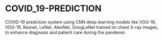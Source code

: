 # COVID_19-PREDICTION
COVID-19 prediction system using CNN deep learning models like VGG-16, VGG-19, Resnet, LeNet, AlexNet, GoogLeNet trained on chest X-ray images, to enhance diagnosis and patient care during the pandemic 
